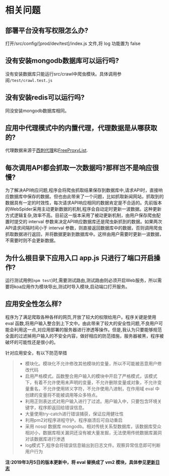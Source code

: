 # 相关问题

## 部署平台没有写权限怎么办?

打开/src/config/[prod/dev/test]/index.js 文件,将 log 功能置为 false

## 没有安装mongodb数据库可以运行吗?

没有安装数据库只能运行src/crawl中爬虫模块。具体调用参阅`/test/crawl.test.js`

## 没有安装redis可以运行吗?

同没安装mongodb数据库相同。

## 应用中代理模式中的内置代理，代理数据是从哪获取的?

代理数据来源于[西刺代理](https://www.xicidaili.com/)和[FreeProxyList](https://free-proxy-list.net/).

## 每次调用API都会抓取一次数据吗?那样岂不是响应很慢?

为了解决API响应问题,程序会将爬虫抓取结果保存到数据库中,请求API时，直接响应数据库中保存的数据。但也由此带来了一个问题，比如抓取新闻网站，抓取到的数据具有一定的时效性，每次请求API响应相同的数据肯定是不合适的。先前版本的WebSpider采用主动更新数据的机制,程序会自动定时更新一波数据。这种更新方式逻辑复杂,效率不高。目前这一版本采用了被动更新机制，由用户保存爬虫配置时提交的 interval 参数来决定API响应数据库还是爬虫新抓到的数据。如果两次API请求间隔时间小于 interval 参数，则直接返回数据库中的数据，否则调用爬虫抓取数据进行返回，并将数据更新到数据库中。这样由用户需要时更新一波数据，不需要时则不会更新数据。

## 为什么根目录下应用入口 app.js 只进行了端口开启操作?

运行测试用例(`npm test`)时,需要测试路由,测试路由则必须开启Web服务，所以需要将koa应用作为模块导出,测试时导入模块,启动端口打开服务。

## 应用安全性怎么样?

程序为了满足爬取各种各样的网页,开放了较大的权限给用户。程序关键是使用 eval 函数,将用户输入整合到上下文中。由此带来了较大的安全性问题,不良用户可能会利用这一点,对应用部署的服务器进行渗透等操作。但是,我认为只要能够规范全面的过滤掉用户输入的不安全内容，做好相应的防范措施，服务器被黑，程序被破坏的可能性还是很小的。

针对应用安全，有以下防范举措
>* 模块化。模块化不允许修改其他模块的变量，所以不可能被恶意用户修改代码
>* 启用严格模式。函数整合用户输入的模块中开启了严格模式，该模式下，有着不允许使用未声明的变量，不允许删除变量或对象，不允许变量重名，不允许使用转义字符，不允许使用八进制，在作用域 eval 中创建的变量将不能被调用等众多特点。
>* 利用正则表达式对用户输入进行了过滤。用户输入中，只要包含环境关键字，程序即返回给错误信息。
>* 大量使用try-catch进行错误捕获，保证应用健壮性
>* 利用pm2对程序进程守护。程序崩溃后可自动重启
>* 采用 nosql 数据库 mongodb。相对传统关系型数据库，该数据库受众相对小，数据库相关漏洞还没有被大量发掘，无法使用传统数据库漏洞对该数据库进行渗透
>* log模式下,程序会将错误信息输出到日志文件。观察异常信息即可判断用户行为

**注:2019年3月5日的版本更新中，将 eval 替换成了 vm2 模块，具体参见[更新日志](history.md)**